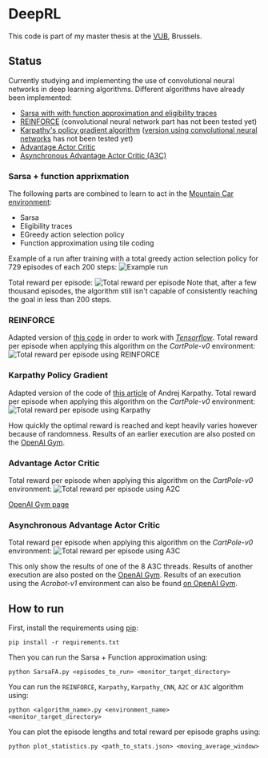 # DeepRL

This code is part of my master thesis at the [VUB](http://www.vub.ac.be), Brussels.

## Status
Currently studying and implementing the use of convolutional neural networks in deep learning algorithms.
Different algorithms have already been implemented:
- [Sarsa with with function approximation and eligibility traces](https://github.com/arnomoonens/DeepRL/blob/master/SarsaFA.py)
- [REINFORCE](https://github.com/arnomoonens/DeepRL/blob/master/REINFORCE.py) (convolutional neural network part has not been tested yet)
- [Karpathy's policy gradient algorithm](https://github.com/arnomoonens/DeepRL/blob/master/Karpathy.py) ([version using convolutional neural networks](https://github.com/arnomoonens/DeepRL/blob/master/Karpathy_CNN.py) has not been tested yet)
- [Advantage Actor Critic](https://github.com/arnomoonens/DeepRL/blob/master/A2C.py)
- [Asynchronous Advantage Actor Critic (A3C)](https://github.com/arnomoonens/DeepRL/blob/master/A3C.py)

### Sarsa + function apprixmation
The following parts are combined to learn to act in the [Mountain Car environment](https://gym.openai.com/envs/MountainCar-v0):
- Sarsa
- Eligibility traces
- EGreedy action selection policy
- Function approximation using tile coding

Example of a run after training with a total greedy action selection policy for 729 episodes of each 200 steps:
![Example run](./results/examplerun.gif)

Total reward per episode:
![Total reward per episode](./results/totalrewardperepisode.png)
Note that, after a few thousand episodes, the algorithm still isn't capable of consistently reaching the goal in less than 200 steps.

### REINFORCE
Adapted version of [this code](http://rl-gym-doc.s3-website-us-west-2.amazonaws.com/mlss/pg-startercode.py) in order to work with [_Tensorflow_](https://www.tensorflow.org/).
Total reward per episode when applying this algorithm on the _CartPole-v0_ environment:
![Total reward per episode using REINFORCE](./results/reinforce-cartpole-v0-rewards.png)

### Karpathy Policy Gradient
Adapted version of the code of [this article](http://karpathy.github.io/2016/05/31/rl/) of Andrej Karpathy.
Total reward per episode when applying this algorithm on the _CartPole-v0_ environment:
![Total reward per episode using Karpathy](./results/karpathy-cartpole-v0-rewards.png)

How quickly the optimal reward is reached and kept heavily varies however because of randomness. Results of an earlier execution are also posted on the [OpenAI Gym](https://gym.openai.com/evaluations/eval_dyl7JQpTXGXY4lIe0pSA).

### Advantage Actor Critic
Total reward per episode when applying this algorithm on the _CartPole-v0_ environment:
![Total reward per episode using A2C](./results/a2c-cartpole-v0-rewards.png)

[OpenAI Gym page](https://gym.openai.com/evaluations/eval_8lGn053RQref7asqoiPPw)

### Asynchronous Advantage Actor Critic
Total reward per episode when applying this algorithm on the _CartPole-v0_ environment:
![Total reward per episode using A3C](./results/a3c-cartpole-v0-rewards.png)

This only show the results of one of the 8 A3C threads.
Results of another execution are also posted on the [OpenAI Gym](https://gym.openai.com/evaluations/eval_deHd1IsvTQeWAnEaSvvkg).
Results of an execution using the _Acrobot-v1_ environment can also be found [on OpenAI Gym](https://gym.openai.com/evaluations/eval_Ig1wrPzQlGipmBAhZ5Tw).
## How to run
First, install the requirements using [pip](https://pypi.python.org/pypi/pip):
```
pip install -r requirements.txt
```

Then you can run the Sarsa + Function approximation using:
```
python SarsaFA.py <episodes_to_run> <monitor_target_directory>
```

You can run the `REINFORCE`, `Karpathy`, `Karpathy_CNN`, `A2C` or `A3C` algorithm using:
```
python <algorithm_name>.py <environment_name> <monitor_target_directory>
```

You can plot the episode lengths and total reward per episode graphs using:
```
python plot_statistics.py <path_to_stats.json> <moving_average_window>
```
